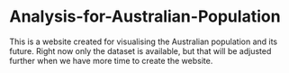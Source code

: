 # Analysis-for-Australian-Population
This is a website created for visualising the Australian population and its future. Right now only the dataset is available, but that will be adjusted further when we have more time to create the website.
